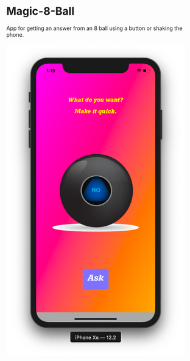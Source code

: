 # Magic-8-Ball

App for getting an answer from an 8 ball using a button or shaking the phone.

![](demo.png)
